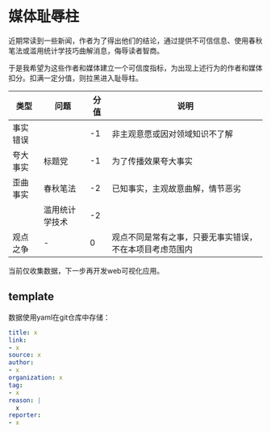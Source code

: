 # 媒体耻辱柱

近期常读到一些新闻，作者为了得出他们的结论，通过提供不可信信息、使用春秋笔法或滥用统计学技巧曲解消息，侮辱读者智商。

于是我希望为这些作者和媒体建立一个可信度指标，为出现上述行为的作者和媒体扣分。扣满一定分值，则拉黑进入耻辱柱。

| 类型 | 问题 | 分值 | 说明 |
| --- | --- | --- | --- |
| 事实错误 | | -1 | 非主观意愿或因对领域知识不了解 |
| 夸大事实 | 标题党 | -1 | 为了传播效果夸大事实 |
| 歪曲事实 | 春秋笔法 | -2 | 已知事实，主观故意曲解，情节恶劣 |
| | 滥用统计学技术 | -2 |
| 观点之争 | - | 0 | 观点不同是常有之事，只要无事实错误，不在本项目考虑范围内 |

当前仅收集数据，下一步再开发web可视化应用。

## template

数据使用yaml在git仓库中存储：

```yaml
title: x
link: 
- x
source: x 
author:
- x
organization: x
tag:
- x
reason: |
  x
reporter:
- x
```
